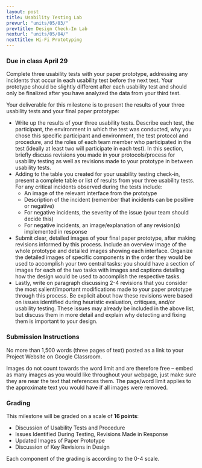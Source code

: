 ```yaml
---
layout: post
title: Usability Testing Lab
prevurl: "units/05/03/"
prevtitle: Design Check-In Lab
nexturl: "units/05/04/"
nexttitle: Hi-Fi Prototyping
---
```


### Due in class April 29

Complete three usability tests with your paper prototype, addressing any incidents that occur in each usability test before the next test. Your prototype should be slightly different after each usability test and should only be finalized after you have analyzed the data from your third test. 

Your deliverable for this milestone is to present the results of your three usability tests and your final paper prototype:

  - Write up the results of your three usability tests. Describe each test, the participant, the environment in which the test was conducted, why you chose this specific participant and environment, the test protocol and procedure, and the roles of each team member who participated in the test (ideally at least two will participate in each test). In this section, briefly discuss revisions you made in your protocols/process for usability testing as well as revisions made to your prototype in between usability tests.
  - Adding to the table you created for your usability testing check-in, present a complete table or list of results from your three usability tests. For any critical incidents observed during the tests include:
    - An image of the relevant interface from the prototype
    - Description of the incident (remember that incidents can be positive or negative)
    - For negative incidents, the severity of the issue (your team should decide this)
    - For negative incidents, an image/explanation of any revision(s) implemented in response
  - Submit clear, detailed images of your final paper prototype, after making revisions informed by this process. Include an overview image of the whole prototype and detailed images showing each interface. Organize the detailed images of specific components in the order they would be used to accomplish your two central tasks: you should have a section of images for each of the two tasks with images and captions detailing how the design would be used to accomplish the respective tasks.
  - Lastly, write on paragraph discussing 2-4 revisions that you consider the most salient/important modifications made to your paper prototype through this process. Be explicit about how these revisions were based on issues identified during heuristic evaluation, critiques, and/or usability testing. These issues may already be included in the above list, but discuss them in more detail and explain why detecting and fixing them is important to your design.

### Submission Instructions

No more than 1,500 words (three pages of text) posted as a link to your Project Website on Google Classroom.

Images do not count towards the word limit and are therefore free – embed as many images as you would like throughout your webpage, just make sure they are near the text that references them. The page/word limit applies to the approximate text you would have if all images were removed.

### Grading

This milestone will be graded on a scale of **16 points**:

  - Discussion of Usability Tests and Procedure
  - Issues Identified During Testing, Revisions Made in Response
  - Updated Images of Paper Prototype
  - Discussion of Key Revisions in Design

Each component of the grading is according to the 0-4 scale. 
